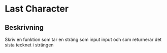# Last Character

## Beskrivning

Skriv en funktion som tar en sträng som input input och som returnerar det sista tecknet i strängen
